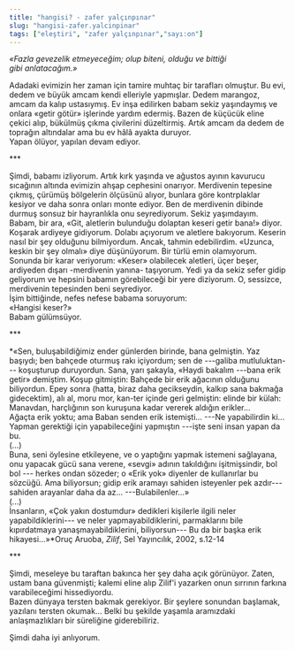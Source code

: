 ```yaml
---
title: "hangisi? - zafer yalçınpınar"
slug: "hangisi-zafer.yalcinpinar"
tags: ["eleştiri", "zafer yalçınpınar","sayı:on"]
---
```


*«Fazla gevezelik etmeyeceğim; olup biteni, olduğu ve bittiği
gibi anlatacağım.»*

Adadaki evimizin her zaman için tamire muhtaç bir tarafları olmuştur. Bu
evi, dedem ve büyük amcam kendi elleriyle yapmışlar. Dedem marangoz,
amcam da kalıp ustasıymış. Ev inşa edilirken babam sekiz yaşındaymış ve
onlara «getir götür» işlerinde yardım edermiş. Bazen de küçücük eline
çekici alıp, bükülmüş çıkma çivilerini düzeltirmiş. Artık amcam da dedem
de toprağın altındalar ama bu ev hâlâ ayakta duruyor.\
Yapan ölüyor, yapılan devam ediyor.

\*\*\*

Şimdi, babamı izliyorum. Artık kırk yaşında ve ağustos ayının kavurucu
sıcağının altında evimizin ahşap cephesini onarıyor. Merdivenin tepesine
çıkmış, çürümüş bölgelerin ölçüsünü alıyor, bunlara göre kontrplaklar
kesiyor ve daha sonra onları monte ediyor. Ben de merdivenin dibinde
durmuş sonsuz bir hayranlıkla onu seyrediyorum. Sekiz yaşımdayım.\
Babam, bir ara, «Git, aletlerin bulunduğu dolaptan keseri getir bana!»
diyor. Koşarak ardiyeye gidiyorum. Dolabı açıyorum ve aletlere
bakıyorum. Keserin nasıl bir şey olduğunu bilmiyordum. Ancak, tahmin
edebilirdim. «Uzunca, keskin bir şey olmalı» diye düşünüyorum. Bir türlü
emin olamıyorum. Sonunda bir karar veriyorum: «Keser» olabilecek
aletleri, üçer beşer, ardiyeden dışarı -merdivenin yanına- taşıyorum.
Yedi ya da sekiz sefer gidip geliyorum ve hepsini babamın görebileceği
bir yere diziyorum. O, sessizce, merdivenin tepesinden beni seyrediyor.\
İşim bittiğinde, nefes nefese babama soruyorum:\
«Hangisi keser?»\
Babam gülümsüyor.

\*\*\*

*«Sen, buluşabildiğimiz ender günlerden birinde, bana gelmiştin. Yaz
başıydı; ben bahçede oturmuş rakı içiyordum; sen de ---galiba
mutluluktan--- koşuşturup duruyordun. Sana, yarı şakayla, «Haydi bakalım
---bana erik getir» demiştim. Koşup gitmiştin: Bahçede bir erik ağacının
olduğunu biliyordun. Epey sonra (hatta, biraz daha gecikseydin, kalkıp
sana bakmağa gidecektim), alı al, moru mor, kan-ter içinde geri
gelmiştin: elinde bir külah: Manavdan, harçlığının son kuruşuna kadar
vererek aldığın erikler...\
Ağaçta erik yoktu; ama Baban senden erik istemişti... ---Ne yapabilirdin
ki...\
Yapman gerektiği için yapabileceğini yapmıştın ---işte seni insan yapan
da bu.\
(...)\
Buna, seni öylesine etkileyene, ve o yaptığını yapmak istemeni
sağlayana, onu yapacak gücü sana verene, «sevgi» adının takıldığını
işitmişsindir, bol bol --- herkes ondan sözeder; o «Erik yok» diyenler
de kullanırlar bu sözcüğü. Ama biliyorsun; gidip erik aramayı sahiden
isteyenler pek azdır--- sahiden arayanlar daha da az...
---Bulabilenler...»\
(...)\
İnsanların, «Çok yakın dostumdur» dedikleri kişilerle ilgili neler
yapabildiklerini--- ve neler yapmayabildiklerini, parmaklarını bile
kıpırdatmaya yanaşmayabildiklerini, biliyorsun--- Bu da bir başka erik
hikayesi...»*Oruç Aruoba, *Zilif*, Sel Yayıncılık, 2002, s.12-14

\*\*\*

Şimdi, meseleye bu taraftan bakınca her şey daha açık görünüyor. Zaten,
ustam bana güvenmişti; kalemi eline alıp Zilif'i yazarken onun sırrının
farkına varabileceğimi hissediyordu.\
Bazen dünyaya tersten bakmak gerekiyor. Bir şeylere sonundan başlamak,
yazılanı tersten okumak... Belki bu şekilde yaşamla aramızdaki
anlaşmazlıkları bir süreliğine giderebiliriz.

Şimdi daha iyi anlıyorum.
